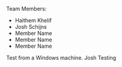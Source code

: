 Team Members:

- Haithem Khelif
- Josh Schijns
- Member Name
- Member Name
- Member Name

Test from a Windows machine.
Josh Testing
